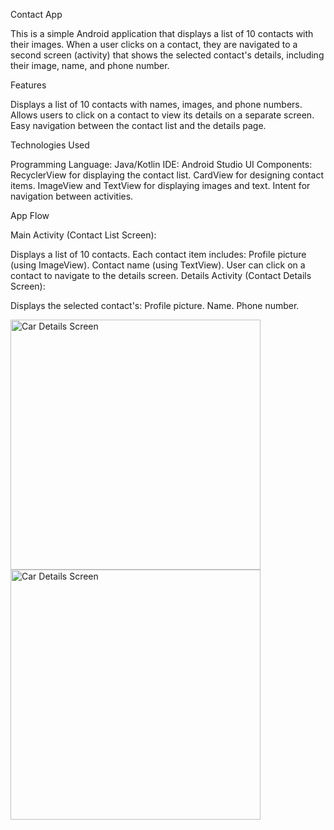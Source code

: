 Contact App

This is a simple Android application that displays a list of 10 contacts with their images. When a user clicks on a contact, they are navigated to a second screen (activity) 
that shows the selected contact's details, including their image, name, and phone number.

Features

Displays a list of 10 contacts with names, images, and phone numbers.
Allows users to click on a contact to view its details on a separate screen.
Easy navigation between the contact list and the details page.

Technologies Used

Programming Language: Java/Kotlin
IDE: Android Studio
UI Components:
RecyclerView for displaying the contact list.
CardView for designing contact items.
ImageView and TextView for displaying images and text.
Intent for navigation between activities.

App Flow

Main Activity (Contact List Screen):

Displays a list of 10 contacts.
Each contact item includes:
Profile picture (using ImageView).
Contact name (using TextView).
User can click on a contact to navigate to the details screen.
Details Activity (Contact Details Screen):

Displays the selected contact's:
Profile picture.
Name.
Phone number.


<img src="https://github.com/user-attachments/assets/e78bfc29-bcc6-4a2c-806d-ff9a0f6a23d1" width="400" alt="Car Details Screen">

<img src="https://github.com/user-attachments/assets/f991bb53-0821-495b-910f-c4d2ca3102f1" width="400" alt="Car Details Screen">



